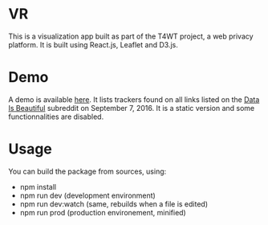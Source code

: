 # VR
This is a visualization app built as part of the T4WT project, a web privacy platform. It is built using React.js, Leaflet and D3.js.

# Demo
A demo is available [here](https://t4wt.ngsens.com/demo). It lists trackers found on all links listed on the [Data Is Beautiful](https://www.reddit.com/r/dataisbeautiful/) subreddit on September 7, 2016. It is a static version and some functionnalities are disabled.

# Usage
You can build the package from sources, using:
- npm install
- npm run dev (development environment)
- npm run dev:watch (same, rebuilds when a file is edited)
- npm run prod (production environement, minified)